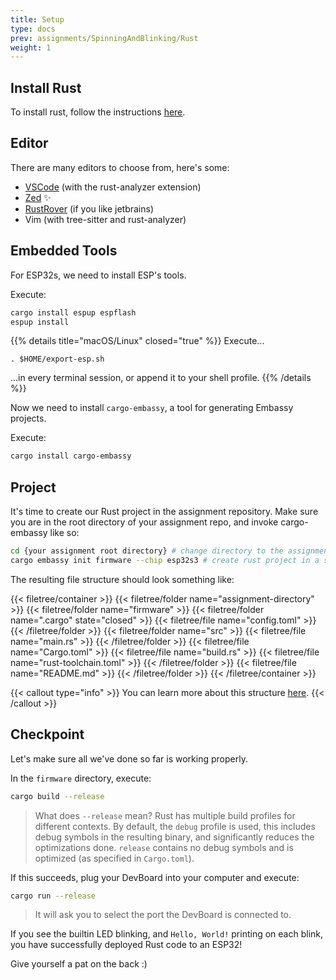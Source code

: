 ```yaml
---
title: Setup
type: docs
prev: assignments/SpinningAndBlinking/Rust
weight: 1
---
```


## Install Rust

To install rust, follow the instructions [here](https://www.rust-lang.org/tools/install).

## Editor

There are many editors to choose from, here's some:

- [VSCode](https://code.visualstudio.com) (with the rust-analyzer extension)
- [Zed](https://zed.dev) ✨
- [RustRover](https://www.jetbrains.com/rust/) (if you like jetbrains)
- Vim (with tree-sitter and rust-analyzer)

## Embedded Tools

For ESP32s, we need to install ESP's tools.

Execute:

```sh
cargo install espup espflash
espup install
```

{{% details title="macOS/Linux" closed="true" %}}
  Execute...

  ```
  . $HOME/export-esp.sh
  ```

  ...in every terminal session, or append it to your shell profile.
{{% /details %}}

Now we need to install `cargo-embassy`, a tool for generating Embassy projects.

Execute:

```sh
cargo install cargo-embassy
```

## Project

It's time to create our Rust project in the assignment repository. Make sure you are in the
root directory of your assignment repo, and invoke cargo-embassy like so:

```sh
cd {your assignment root directory} # change directory to the assignment repo
cargo embassy init firmware --chip esp32s3 # create rust project in a subdirectory named "firmware"
```

The resulting file structure should look something like:

{{< filetree/container >}}
  {{< filetree/folder name="assignment-directory" >}}
    {{< filetree/folder name="firmware" >}}
      {{< filetree/folder name=".cargo" state="closed" >}}
          {{< filetree/file name="config.toml" >}}
      {{< /filetree/folder >}}
      {{< filetree/folder name="src" >}}
        {{< filetree/file name="main.rs" >}}
      {{< /filetree/folder >}}
        {{< filetree/file name="Cargo.toml" >}}
        {{< filetree/file name="build.rs" >}}
        {{< filetree/file name="rust-toolchain.toml" >}}
    {{< /filetree/folder >}}
    {{< filetree/file name="README.md" >}}
  {{< /filetree/folder >}}
{{< /filetree/container >}}

{{< callout type="info" >}}
  You can learn more about this structure [here](https://embassy.dev/book/#_project_structure).
{{< /callout >}}

## Checkpoint

Let's make sure all we've done so far is working properly.

In the `firmware` directory, execute:

```sh
cargo build --release
```

> What does `--release` mean? Rust has multiple build profiles for different contexts.
> By default, the `debug` profile is used, this includes debug symbols in the resulting
> binary, and significantly reduces the optimizations done. `release` contains no debug
symbols and is optimized (as specified in `Cargo.toml`).

If this succeeds, plug your DevBoard into your computer and execute:

```sh
cargo run --release
```

> It will ask you to select the port the DevBoard is connected to.

If you see the builtin LED blinking, and `Hello, World!` printing on each blink, you have
successfully deployed Rust code to an ESP32!

Give yourself a pat on the back :)
